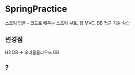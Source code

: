 # SpringPractice
스프링 입문 - 코드로 배우는 스프링 부트, 웹 MVC, DB 접근 기술 실습 <br>

## 변경점
H2 DB -> 오라클클라우드 DB

## ?

